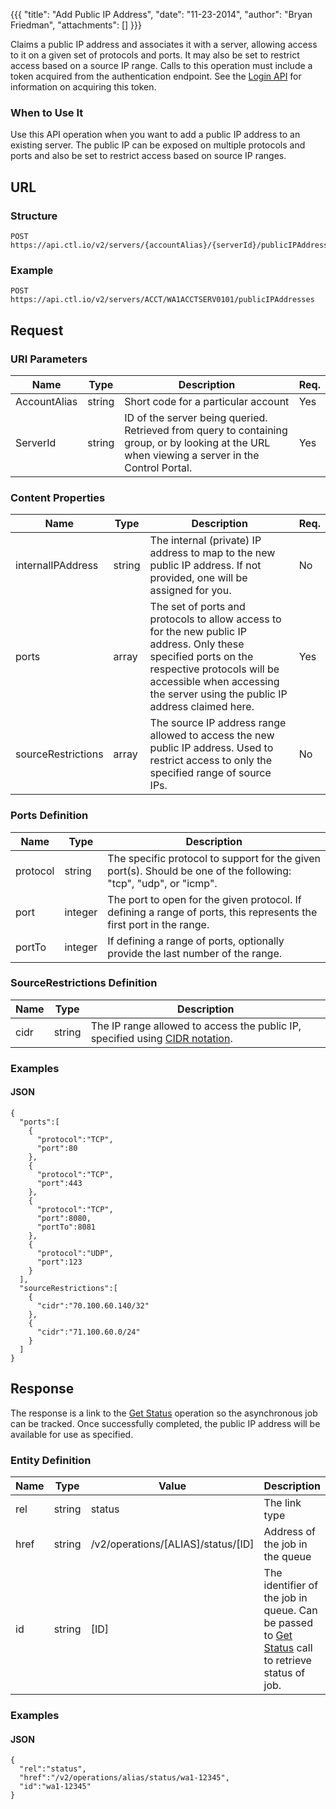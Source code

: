 {{{
  "title": "Add Public IP Address",
  "date": "11-23-2014",
  "author": "Bryan Friedman",
  "attachments": []
}}}

Claims a public IP address and associates it with a server, allowing access to it on a given set of protocols and ports. It may also be set to restrict access based on a source IP range. Calls to this operation must include a token acquired from the authentication endpoint. See the [Login API](../Authentication/login.md) for information on acquiring this token.

### When to Use It

Use this API operation when you want to add a public IP address to an existing server. The public IP can be exposed on multiple protocols and ports and also be set to restrict access based on source IP ranges.

## URL

### Structure

    POST https://api.ctl.io/v2/servers/{accountAlias}/{serverId}/publicIPAddresses

### Example

    POST https://api.ctl.io/v2/servers/ACCT/WA1ACCTSERV0101/publicIPAddresses

## Request

### URI Parameters

| Name | Type | Description | Req. |
| --- | --- | --- | --- |
| AccountAlias | string | Short code for a particular account | Yes |
| ServerId | string | ID of the server being queried. Retrieved from query to containing group, or by looking at the URL when viewing a server in the Control Portal. | Yes |

### Content Properties

| Name | Type | Description | Req. |
| --- | --- | --- | --- |
| internalIPAddress | string | The internal (private) IP address to map to the new public IP address. If not provided, one will be assigned for you. | No |
| ports | array | The set of ports and protocols to allow access to for the new public IP address. Only these specified ports on the respective protocols will be accessible when accessing the server using the public IP address claimed here. | Yes |
| sourceRestrictions | array | The source IP address range allowed to access the new public IP address. Used to restrict access to only the specified range of source IPs. | No |

### Ports Definition

| Name | Type | Description |
| --- | --- | --- |
| protocol | string | The specific protocol to support for the given port(s). Should be one of the following: "tcp", "udp", or "icmp". |
| port | integer | The port to open for the given protocol. If defining a range of ports, this represents the first port in the range. |
| portTo | integer | If defining a range of ports, optionally provide the last number of the range. |

### SourceRestrictions Definition

| Name | Type | Description |
| --- | --- | --- |
| cidr | string | The IP range allowed to access the public IP, specified using [CIDR notation](http://en.wikipedia.org/wiki/Classless_Inter-Domain_Routing). |

### Examples

#### JSON

    {
      "ports":[
        {
          "protocol":"TCP",
          "port":80
        },
        {
          "protocol":"TCP",
          "port":443
        },
        {
          "protocol":"TCP",
          "port":8080,
          "portTo":8081
        },
        {
          "protocol":"UDP",
          "port":123
        }
      ],
      "sourceRestrictions":[
        {
          "cidr":"70.100.60.140/32"
        },
        {
          "cidr":"71.100.60.0/24"
        }
      ]
    }

## Response

The response is a link to the [Get Status](../Queue/get-status.md) operation so the asynchronous job can be tracked. Once successfully completed, the public IP address will be available for use as specified.

### Entity Definition

| Name | Type | Value | Description |
| --- | --- | --- | --- |
| rel | string | status | The link type |
| href | string | /v2/operations/[ALIAS]/status/[ID] | Address of the job in the queue |
| id | string | [ID] | The identifier of the job in queue. Can be passed to [Get Status](../Queue/get-status.md) call to retrieve status of job. |

### Examples

#### JSON

    {
      "rel":"status",
      "href":"/v2/operations/alias/status/wa1-12345",
      "id":"wa1-12345"
    }
